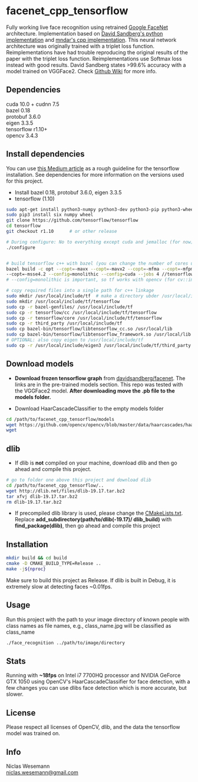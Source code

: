 # facenet_cpp_tensorflow
Fully working live face recognition using retrained [Google FaceNet](https://arxiv.org/abs/1503.03832) architecture. Implementation based on
[David Sandberg's python implementation](https://github.com/davidsandberg/facenet) and 
[mndar's cpp implementation](https://github.com/mndar/facenet_classifier).
This neural network architecture was originally trained with a triplet loss function. Reimplementations have had trouble
reproducing the original results of the paper with the triplet loss function. Reimplementations use Softmax loss 
instead with good results. David Sandberg states >99.6% accuracy with a model trained on VGGFace2. Check 
[Github Wiki](https://github.com/davidsandberg/facenet/wiki) for more info.

## Dependencies
cuda 10.0 + cudnn 7.5 <br>
bazel 0.18 <br>
protobuf 3.6.0 <br>
eigen 3.3.5 <br>
tensorflow r1.10+ <br>
opencv 3.4.3

## Install dependencies
You can use [this Medium article](https://medium.com/@fanzongshaoxing/use-tensorflow-c-api-with-opencv3-bacb83ca5683) 
as a rough guideline for the tensorflow installation. See dependencies for more information on the versions used for this project.

* Install bazel 0.18, protobuf 3.6.0, eigen 3.3.5 <br>
* tensorflow (1.10)
```bash
sudo apt-get install python3-numpy python3-dev python3-pip python3-wheel
sudo pip3 install six numpy wheel
git clone https://github.com/tensorflow/tensorflow
cd tensorflow
git checkout r1.10      # or other release

# During configure: No to everything except cuda and jemalloc (for now)
./configure


# build tensorflow c++ with bazel (you can change the number of cores used with jobs flag)
bazel build -c opt --copt=-mavx --copt=-mavx2 --copt=-mfma --copt=-mfpmath=both \
--copt=-msse4.2 --config=monolithic --config=cuda --jobs 4 //tensorflow:libtensorflow_cc.so
# --config=monolithic is important, so tf works with opencv (for cv::imread)

# copy required files into a single path for c++ linkage
sudo mkdir /usr/local/include/tf  # make a directory ubder /usr/local/include path
sudo mkdir /usr/local/include/tf/tensorflow
sudo cp -r bazel-genfiles/ /usr/local/include/tf
sudo cp -r tensorflow/cc /usr/local/include/tf/tensorflow
sudo cp -r tensorflow/core /usr/local/include/tf/tensorflow
sudo cp -r third_party /usr/local/include/tf
sudo cp bazel-bin/tensorflow/libtensorflow_cc.so /usr/local/lib
sudo cp bazel-bin/tensorflow/libtensorflow_framework.so /usr/local/lib
# OPTIONAL: also copy eigen to /usr/local/include/tf
sudo cp -r /usr/local/include/eigen3 /usr/local/include/tf/third_party
```

## Download models
* **Download frozen tensorflow graph** from [davidsandberg/facenet](https://github.com/davidsandberg/facenet/#pre-trained-models).
The links are in the pre-trained models section. This repo was tested with the VGGFace2 model.
**After downloading move the .pb file to the models folder.**


* Download HaarCascadeClassifier to the empty models folder
```bash
cd /path/to/facenet_cpp_tensorflow/models
wget https://github.com/opencv/opencv/blob/master/data/haarcascades/haarcascade_frontalface_default.xml
wget 
```

## dlib 

* If dlib is **not** compiled on your machine, download dlib and then go ahead and compile this project.
```bash
# go to folder one above this project and download dlib
cd /path/to/facenet_cpp_tensorflow/..
wget http://dlib.net/files/dlib-19.17.tar.bz2
tar xfvj dlib-19.17.tar.bz2
rm dlib-19.17.tar.bz2
```
* If precompiled dlib library is used, please change the [CMakeLists.txt](CMakeLists.txt). 
Replace **add_subdirectory(path/to/dlib(-19.17)/ dlib_build)** with **find_package(dlib)**, then go ahead and 
compile this project

 ## Installation
```bash
mkdir build && cd build
cmake -D CMAKE_BUILD_TYPE=Release ..
make -j${nproc}
```
Make sure to build this project as Release. If dlib is built in Debug, it is extremely slow at detecting faces ~0.01fps.


## Usage 
Run this project with the path to your image directory of known people with class names as file names, 
e.g., class_name.jpg will be classified as class_name 

```bash
./face_recognition ../path/to/image/directory
```

## Stats
Running with **~18fps** on Intel i7 7700HQ processor and NVIDIA GeForce GTX 1050 using OpenCV's HaarCascadeClassifier for
face detection, with a few changes you can use dlibs face detection which is more accurate, but slower. 

## License
Please respect all licenses of OpenCV, dlib, and the data the tensorflow model was trained on.

## Info
Niclas Wesemann <br>
[niclas.wesemann@gmail.com](mailto:niclas.wesemann@gmail.com) <br>